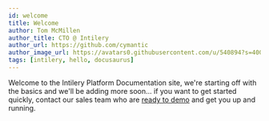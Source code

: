 ```yaml
---
id: welcome
title: Welcome
author: Tom McMillen
author_title: CTO @ Intilery
author_url: https://github.com/cymantic
author_image_url: https://avatars0.githubusercontent.com/u/540894?s=400&v=4 
tags: [intilery, hello, docusaurus]
---
```


Welcome to the Intilery Platform Documentation site, we're starting off with the basics
and we'll be adding more soon... if you want to get started quickly, contact our sales
team who are [ready to demo](https://www.intilery.com/book-a-demo) 
and get you up and running.
